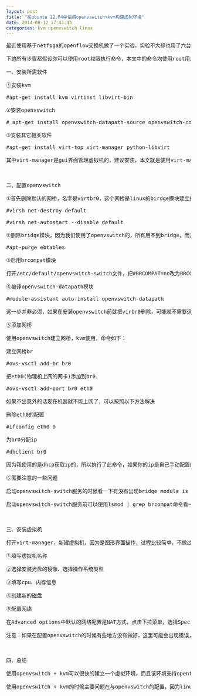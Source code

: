 ```yaml
---
layout: post
title: "在ubuntu 12.04中使用openvswitch+kvm构建虚拟环境"
date: 2014-08-12 17:43:43
categories: kvm openvswitch linux
---
```

<pre>
最近使用基于netfpga的openflow交换机做了一个实验，实验不大却也用了六台计算机，配置起来十分麻烦，做实验的时候实验室买了两台性能比较强悍的工作站，索性就把实验转移到虚拟环境中，一来可以减少给各个机器做配置的时间，把一个机器做好，其它的只需要clone即可，二来还可以学习一些虚拟化的东西，对自己也是一种提高，废话到此结束，下面进入正题。

下边所有步骤都假设你可以使用root权限执行命令，本文中的命令均使用root用户执行。

一、安装所需软件

①安装kvm

#apt-get install kvm virtinst libvirt-bin

②安装openvswitch

# apt-get install openvswitch-datapath-source openvswitch-controller openvswitch-brcompat openvswitch-switch

③安装其它相关软件

#apt-get install virt-top virt-manager python-libvirt

其中virt-manager是gui界面管理虚拟机的，建议安装，本文就是使用virt-manager操作的，当然也可是不安装使用命令行运行kvm，virt-top是查看虚拟机运行状态的，本文中没有用到，python-libvirt是是用python管理虚拟机的类库，安装它是因为我要使用程序获取虚拟机的一些运行信息，如果你习惯用java写程序，需要安装libjna-java，然后下载java版的libvirt，当然安装过程中也会遇到一些问题，这不属于本文的范畴，请自行百度。

 

二、配置openvswitch

①首先删除默认的网桥，名字是virtbr0，这个网桥是linux的birdge模块建立的，如果使用openvswitch就用不到，而且还可能引起一些不兼容的问题，命令如下：

#virsh net-destroy default

#virsh net-autostart --disable default

②删除bridge模块，因为我们使用了openvswitch的，所有用不到bridge，而且这个模块的存在会引起一些错误。命令：

#apt-purge ebtables

③启用brcompat模块

打开/etc/default/openvswitch-switch文件，把#BRCOMPAT=no改为BRCOMPAT=yes，保存退出

④编译openvswitch-datapath模块

#module-assistant auto-install openvswitch-datapath

这一步并非必须，如果在安装openvswitch前就把virbr0删除，可能就不需要这一步了，如果启动openvswitch-switch服务时出现错误，就需要运行此命令。

⑤添加网桥

使用openvswitch建立网桥，kvm使用，命令如下：

建立网桥br

#ovs-vsctl add-br br0

把eth0(物理机上网的网卡)添加到br0

#ovs-vsctl add-port br0 eth0

如果不出意外的话现在机器就不能上网了，可以按照以下方法解决

删除eth0的配置

#ifconfig eth0 0

为br0分配ip

#dhclient br0

因为我使用的是dhcp获取ip的，所以执行了此命令，如果你的ip是自己手动配置的，请把eth0的配置写到br0上。

⑥需要注意的一些问题

启动openvswitch-switch服务的时候看一下有没有出现bridge module is loaded not load brcompat，这一行提示，可以运行modprobe -r bridge命令，然后运行#apt-purge ebtables，之后再次启动该服务即可

启动openvswitch-switch服务前可以使用lsmod | grep brcompat命令看一下brcompat模块有没有加载，如果没有加载，请确认一下前四步是否都正确的执行了。

 

三、安装虚拟机

打开virt-manager，新建虚拟机，因为是图形界面操作，过程比较简单，不做过多的介绍，按照提示信息一步一步进行即可

①填写虚拟机名称

②选择安装光盘的镜像、选择操作系统类型

③填写cpu、内存信息

④创建新的磁盘

⑤配置网络

在Advanced options中默认的网络配置是NAT方式，点击下拉菜单，选择Specify shared deivce name将网络改为桥接方式，在下边的bridge 那么中填写br0（刚才用openvswitch建立的网桥），点击finish开始装系统即可。

注意：如果在配置openvswitch的时候有些地方没有做好，这里可能会出现错误，说是找不到br0。错误信息为：Unable to complete install:'Cannot get interface MUT on 'br;':No such device'。出现这个错误提示有两种可能，一种是系统中确实没有br0，也就是说你没用使用openvswitch建立br0，可是用ifconfig br0，或者ovs-vsctl show命令看一下，如果确实没有br0，回到配置openvswitch中的第五步；另一种是系统加载了bridge模块，而不是brcompat模块，你用openvswitch建立的网桥bridge是找不到的，此时可使用lsmod | grep brcompat看看，如果没有加载brcompat模块，回到配置openvswitch中，重新配置。

 

四、总结

使用openvswitch + kvm可以很快的建立一个虚拟环境，而且该环境支持openflow，这也是我使用这个方法的原因，毕竟我是做openflow的，当然你也可以使用mininet以更快的方式建立一个openflow环境，但是mininet还是太单薄了，只能用来测试网络的通与不同，其它许多东西都没法做。

使用openvswitch + kvm的时候主要问题在与openvswitch的配置，因为linux系统中已经有了一个bridge模块，该模块引起openvswitch出现一些问题，本文的主要内容也是来解决这些问题的。希望能够帮助有需要的人。
</pre>
